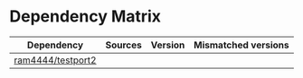# Dependency Matrix

Dependency | Sources | Version | Mismatched versions
---------- | ------- | ------- | -------------------
[ram4444/testport2](https://github.com/ram4444/testport2.git) |  | []() | 
